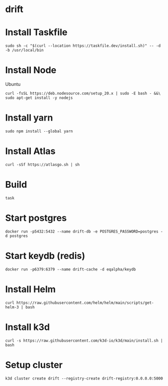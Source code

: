 # drift

# Install Taskfile
```
sudo sh -c "$(curl --location https://taskfile.dev/install.sh)" -- -d -b /usr/local/bin
```

# Install Node

Ubuntu
```
curl -fsSL https://deb.nodesource.com/setup_20.x | sudo -E bash - &&\
sudo apt-get install -y nodejs
```

# Install yarn

```
sudo npm install --global yarn
```

# Install Atlas
```
curl -sSf https://atlasgo.sh | sh
```

# Build 
```
task
```

# Start postgres
```
docker run -p5432:5432 --name drift-db -e POSTGRES_PASSWORD=postgres -d postgres
```

# Start keydb (redis)
```
docker run -p6379:6379 --name drift-cache -d eqalpha/keydb
```

# Install Helm
```
curl https://raw.githubusercontent.com/helm/helm/main/scripts/get-helm-3 | bash
```

# Install k3d
```
curl -s https://raw.githubusercontent.com/k3d-io/k3d/main/install.sh | bash
```


# Setup cluster
```
k3d cluster create drift --registry-create drift-registry:0.0.0.0:5000
```
